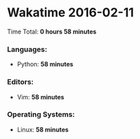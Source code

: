 # Wakatime 2016-02-11

Time Total: **0 hours 58 minutes**

### Languages:
- Python: **58 minutes** 

### Editors:
- Vim: **58 minutes** 

### Operating Systems:
- Linux: **58 minutes** 

